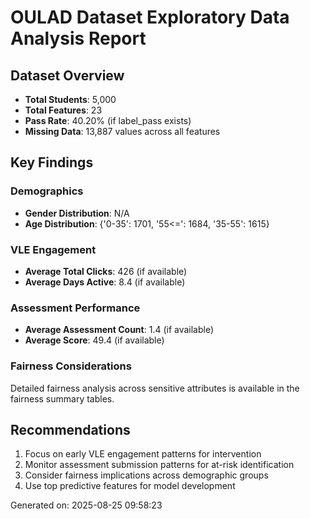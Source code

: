 # OULAD Dataset Exploratory Data Analysis Report

## Dataset Overview
- **Total Students**: 5,000
- **Total Features**: 23
- **Pass Rate**: 40.20% (if label_pass exists)
- **Missing Data**: 13,887 values across all features

## Key Findings

### Demographics
- **Gender Distribution**: N/A
- **Age Distribution**: {'0-35': 1701, '55<=': 1684, '35-55': 1615}

### VLE Engagement
- **Average Total Clicks**: 426 (if available)
- **Average Days Active**: 8.4 (if available)

### Assessment Performance
- **Average Assessment Count**: 1.4 (if available)
- **Average Score**: 49.4 (if available)

### Fairness Considerations
Detailed fairness analysis across sensitive attributes is available in the fairness summary tables.

## Recommendations
1. Focus on early VLE engagement patterns for intervention
2. Monitor assessment submission patterns for at-risk identification
3. Consider fairness implications across demographic groups
4. Use top predictive features for model development

Generated on: 2025-08-25 09:58:23
